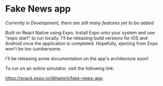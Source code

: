# Fake News app

*Currently in Development, there are still many features yet to be added*

Built on React Native using Expo. Install Expo onto your system and use "expo start" to run locally. I'll be releasing build versions for iOS and Android once the application is completed. Hopefully, ejecting from Expo won't be too cumbersome.

I'll be releasing some documentation on the app's architecture soon!

To run on an online simulator, visit the following link:

https://snack.expo.io/@hamirii/fake-news-app
